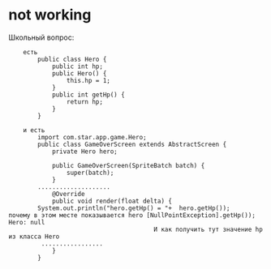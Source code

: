 # not working

Школьный вопрос: 

		есть
			public class Hero {
				public int hp;
				public Hero() {
					this.hp = 1;
				}
				public int getHp() {
					return hp;
				}
			}

		и есть
			import com.star.app.game.Hero;
			public class GameOverScreen extends AbstractScreen {
				private Hero hero;

				public GameOverScreen(SpriteBatch batch) {
					super(batch);
				}
			.................... 
				@Override
				public void render(float delta) {
			System.out.println("hero.getHp() = "+  hero.getHp());  		почему в этом месте показывается hero [NullPointException].getHp());   Hero: null
											И как получить тут значение hp из класса Hero
			 .................  
				}
			}

